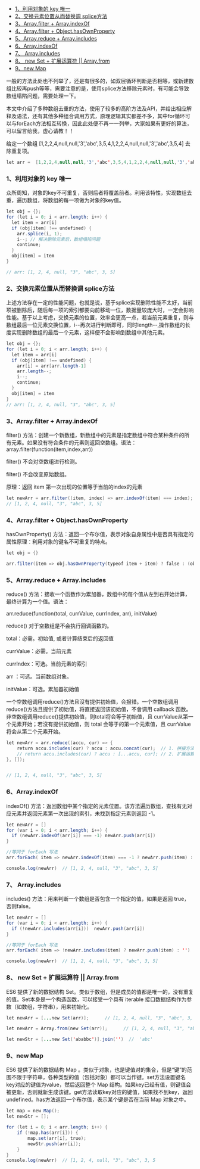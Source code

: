 - [1、利用对象的 key 唯一](#1利用对象的-key-唯一)
- [2、交换元素位置从而替换调 splice方法](#2交换元素位置从而替换调-splice方法)
- [3、Array.filter + Array.indexOf](#3arrayfilter--arrayindexof)
- [4、Array.filter + Object.hasOwnProperty](#4arrayfilter--objecthasownproperty)
- [5、Array.reduce + Array.includes](#5arrayreduce--arrayincludes)
- [6、Array.indexOf](#6arrayindexof)
- [7、 Array.includes](#7-arrayincludes)
- [8、 new Set + 扩展运算符 || Array.from](#8-new-set--扩展运算符--arrayfrom)
- [9、new Map](#9new-map)

一般的方法此处也不列举了，还是有很多的，如双层循环判断是否相等，或新建数组比较再push等等，需要注意的是，使用splice方法移除元素时，有可能会导致数组塌陷问题，需要处理一下。

本文中介绍了多种数组去重的方法，使用了较多的高阶方法及API，并给出相应解释及语法，还有其他多种组合调用方式，原理逻辑其实都差不多，其中for循环可以与forEach方法相互转换，因此此处便不再一一列举，大家如果有更好的算法，可以留言给我，虚心请教！！

给定一个数组 \[1,2,2,4,null,null,'3','abc',3,5,4,1,2,2,4,null,null,'3','abc',3,5,4\] 去除重复项。

```java
let arr =  [1,2,2,4,null,null,'3','abc',3,5,4,1,2,2,4,null,null,'3','abc',3,5,4]
```

### 1、利用对象的 key 唯一 

众所周知，对象的key不可重复，否则后者将覆盖前者。利用该特性，实现数组去重，遍历数组，将数组的每一项做为对象的key值。

```java
let obj = {};
for (let i = 0; i < arr.length; i++) {
  let item = arr[i]
  if (obj[item] !== undefined) {
    arr.splice(i, 1);
    i--; // 解决删除元素后，数组塌陷问题
    continue;
  }
  obj[item] = item
}

// arr: [1, 2, 4, null, "3", "abc", 3, 5]
```

### 2、交换元素位置从而替换调 splice方法 

上述方法存在一定的性能问题，也就是说，基于splice实现删除性能不太好，当前项被删除后，随后每一项的索引都要向前移动一位，数据量较庞大时，一定会影响性能。基于以上考虑，交换元素的位置，效率会更高一点，若当前元素重复，则与数组最后一位元素交换位置，i--再次进行判断即可，同时length--,操作数组的长度实现删除数组的最后一个元素，这样便不会影响到数组中其他元素。

```java
let obj = {};
for (let i = 0; i < arr.length; i++) {
  let item = arr[i]
  if (obj[item] !== undefined) {
    arr[i] = arr[arr.length-1]
    arr.length--;
    i--; 
    continue;
  }
  obj[item] = item
}
// arr: [1, 2, 4, null, "3", "abc", 3, 5]
```

### 3、Array.filter + Array.indexOf 

filter() 方法：创建一个新数组，新数组中的元素是指定数组中符合某种条件的所有元素。如果没有符合条件的元素则返回空数组。语法：array.filter(function(item,index,arr))

filter() 不会对空数组进行检测。

filter() 不会改变原始数组。

原理：返回 item 第一次出现的位置等于当前的index的元素

```java
let newArr = arr.filter((item, index) => arr.indexOf(item) === index);  
// [1, 2, 4, null, "3", "abc", 3, 5]
```

### 4、Array.filter + Object.hasOwnProperty 

hasOwnProperty() 方法：返回一个布尔值，表示对象自身属性中是否具有指定的属性原理：利用对象的键名不可重复的特点。

```java
let obj = {}

arr.filter(item => obj.hasOwnProperty(typeof item + item) ? false : (obj[typeof item + item] = true))
```

### 5、Array.reduce + Array.includes 

reduce() 方法：接收一个函数作为累加器，数组中的每个值从左到右开始计算，最终计算为一个值。语法：

arr.reduce(function(total, currValue, currIndex, arr), initValue)

reduce() 对于空数组是不会执行回调函数的。

total：必需。初始值, 或者计算结束后的返回值

currValue：必需。当前元素

currIndex：可选。当前元素的索引

arr ：可选。当前数组对象。

initValue：可选。累加器初始值

一个空数组调用reduce()方法且沒有提供初始值，会报错。一个空数组调用reduce()方法且提供了初始值，将直接返回该初始值，不會调用 callback 函数。非空数组调用reduce()提供初始值，则total将会等于初始值，且 currValue从第一个元素开始；若沒有提供初始值，则 total 会等于的第一个元素值，且 currValue将会从第二个元素开始。

```java
let newArr = arr.reduce((accu, cur) => {
    return accu.includes(cur) ? accu : accu.concat(cur);  // 1. 拼接方法
    // return accu.includes(cur) ? accu : [...accu, cur]; // 2. 扩展运算
}, []);


// [1, 2, 4, null, "3", "abc", 3, 5]
```

### 6、Array.indexOf 

indexOf() 方法：返回数组中某个指定的元素位置。该方法遍历数组，查找有无对应元素并返回元素第一次出现的索引，未找到指定元素则返回 -1。

```java
let newArr = []
for (var i = 0; i < arr.length; i++) {
  if (newArr.indexOf(arr[i]) === -1) newArr.push(arr[i])  
}

//等同于 forEach 写法
arr.forEach( item => newArr.indexOf(item) === -1 ? newArr.push(item) : '')

console.log(newArr)  // [1, 2, 4, null, "3", "abc", 3, 5]
```

### 7、 Array.includes 

includes() 方法：用来判断一个数组是否包含一个指定的值，如果是返回 true，否则false。

```java
let newArr = []
for (var i = 0; i < arr.length; i++) {
  if (!newArr.includes(arr[i]))  newArr.push(arr[i])
}

//等同于 forEach 写法
arr.forEach( item => !newArr.includes(item) ? newArr.push(item) : '')

console.log(newArr)  // [1, 2, 4, null, "3", "abc", 3, 5]
```

### 8、 new Set + 扩展运算符 || Array.from 

ES6 提供了新的数据结构 Set。类似于数组，但是成员的值都是唯一的，没有重复的值。Set本身是一个构造函数，可以接受一个具有 iterable 接口数据结构作为参数（如数组，字符串），用来初始化。

```java
let newArr = [...new Set(arr)];      // [1, 2, 4, null, "3", "abc", 3, 5]

let newArr = Array.from(new Set(arr));      // [1, 2, 4, null, "3", "abc", 3, 5]

let newStr = [...new Set('ababbc')].join('')  //  'abc'
```

### 9、new Map 

ES6 提供了新的数据结构 Map 。类似于对象，也是键值对的集合，但是“键”的范围不限于字符串，各种类型的值（包括对象）都可以当作键。set方法设置键名key对应的键值为value，然后返回整个 Map 结构。如果key已经有值，则键值会被更新，否则就新生成该键。get方法读取key对应的键值，如果找不到key，返回undefined。has方法返回一个布尔值，表示某个键是否在当前 Map 对象之中。

```java
let map = new Map();
let newStr = [];

for (let i = 0; i < arr.length; i++) {
    if (!map.has(arr[i])) {
        map.set(arr[i], true);
        newStr.push(arr[i]);
    }
}
console.log(newArr)  // [1, 2, 4, null, "3", "abc", 3, 5
```